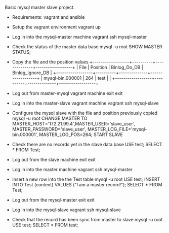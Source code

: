 Basic mysql master slave project.
- Requirements: vagrant and ansible

- Setup the vagrant environment
vagrant up

- Log in into the mysql-master machine
vagrant ssh mysql-master

- Check the status of the master data base
mysql -u root
SHOW MASTER STATUS;

- Copy the file and the position values
+------------------+----------+--------------+------------------+
| File             | Position | Binlog_Do_DB | Binlog_Ignore_DB |
+------------------+----------+--------------+------------------+
| mysql-bin.000001 |      264 | test         |                  |
+------------------+----------+--------------+------------------+

- Log out from master-mysql vagrant machine
exit
exit

- Log in into the master-slave vagrant machine
vagrant ssh mysql-slave

- Configure the mysql slave with the file and position previously copied
mysql -u root
CHANGE MASTER TO MASTER_HOST='172.21.99.4',MASTER_USER='slave_user', MASTER_PASSWORD='slave_user', MASTER_LOG_FILE='mysql-bin.000001', MASTER_LOG_POS=264;
START SLAVE

- Check there are no records yet in the slave data base
USE test;
SELECT * FROM Test;

- Log out from the slave machine
exit
exit

- Log in into the master machine
vagrant ssh mysql-master

- Insert a new row into the the Test table
mysql -u root
USE test;
INSERT INTO Test (content) VALUES ("I am a master record!");
SELECT * FROM Test;

- Log out from the mysql-master
exit
exit

- Log in into the mysql-slave
vagrant ssh mysql-slave

- Check that the record has been sync from master to slave
mysql -u root
USE test;
SELECT * FROM test; 
